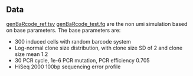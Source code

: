 ## Data

 [genBaRcode_ref.tsv](genBaRcode_ref.tsv)  [genBaRcode_test.fq](genBaRcode_test.fq) are the non umi simulation based on base parameters. The base parameters are:

-   300 induced cells with random barcode system
-   Log-normal clone size distribution, with clone size SD of 2 and clone size mean 1.2
-   30 PCR cycle, 1e-6 PCR mutation, PCR efficiency 0.705
-   HiSeq 2000 100bp sequencing error profile

